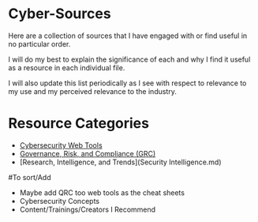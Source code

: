 # Cyber-Sources
Here are a collection of sources that I have engaged with or find useful in no particular order.

I will do my best to explain the significance of each and why I find it useful as a resource in each individual file.

I will also update this list periodically as I see with respect to relevance to my use and my perceived relevance to the industry.


# Resource Categories
- [Cybersecurity Web Tools](Tools.md)
- [Governance, Risk, and Compliance (GRC)](GRC.md)
- [Research, Intelligence, and Trends](Security Intelligence.md)


#To sort/Add
- Maybe add QRC too web tools as the cheat sheets
- Cybersecurity Concepts
- Content/Trainings/Creators I Recommend
